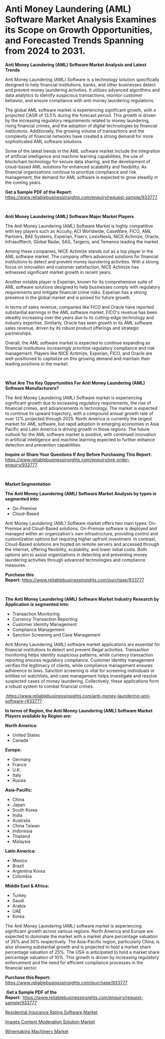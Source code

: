 <p><h1>Anti Money Laundering (AML) Software Market Analysis Examines its Scope on Growth Opportunities, and Forecasted Trends Spanning from 2024 to 2031.</h1></p><p><strong>Anti Money Laundering (AML) Software Market Analysis and Latest Trends</strong></p>
<p><p>Anti Money Laundering (AML) Software is a technology solution specifically designed to help financial institutions, banks, and other businesses detect and prevent money laundering activities. It utilizes advanced algorithms and data analytics to identify suspicious transactions, monitor customer behavior, and ensure compliance with anti-money laundering regulations.</p><p>The global AML software market is experiencing significant growth, with a projected CAGR of 13.5% during the forecast period. This growth is driven by the increasing regulatory requirements related to money laundering, rising financial crimes, and the adoption of digital technologies by financial institutions. Additionally, the growing volume of transactions and the complexity of financial networks have created a strong demand for more sophisticated AML software solutions.</p><p>Some of the latest trends in the AML software market include the integration of artificial intelligence and machine learning capabilities, the use of blockchain technology for secure data sharing, and the development of cloud-based AML solutions for enhanced scalability and flexibility. As financial organizations continue to prioritize compliance and risk management, the demand for AML software is expected to grow steadily in the coming years.</p></p>
<p><strong>Get a Sample PDF of the Report:&nbsp;</strong> <a href="https://www.reliablebusinessinsights.com/enquiry/request-sample/933777">https://www.reliablebusinessinsights.com/enquiry/request-sample/933777</a></p>
<p>&nbsp;</p>
<p><strong>Anti Money Laundering (AML) Software Major Market Players</strong></p>
<p><p>The Anti Money Laundering (AML) Software Market is highly competitive with key players such as Accuity, ACI Worldwide, CaseWare, FICO, AML Partners, BAE Systems, Experian, Fiserv, LexisNexis, NICE Actimize, Oracle, Infrasofttech, Global Radar, SAS, Targens, and Temenos leading the market.</p><p>Among these companies, NICE Actimize stands out as a top player in the AML software market. The company offers advanced solutions for financial institutions to detect and prevent money laundering activities. With a strong focus on innovation and customer satisfaction, NICE Actimize has witnessed significant market growth in recent years.</p><p>Another notable player is Experian, known for its comprehensive suite of AML software solutions designed to help businesses comply with regulatory requirements and mitigate financial crime risks. Experian has a strong presence in the global market and is poised for future growth.</p><p>In terms of sales revenue, companies like FICO and Oracle have reported substantial earnings in the AML software market. FICO's revenue has been steadily increasing over the years due to its cutting-edge technology and industry expertise. Similarly, Oracle has seen growth in its AML software sales revenue, driven by its robust product offerings and strategic partnerships.</p><p>Overall, the AML software market is expected to continue expanding as financial institutions increasingly prioritize regulatory compliance and risk management. Players like NICE Actimize, Experian, FICO, and Oracle are well-positioned to capitalize on this growing demand and maintain their leading positions in the market.</p></p>
<p>&nbsp;</p>
<p><strong>What Are The Key Opportunities For Anti Money Laundering (AML) Software Manufacturers?</strong></p>
<p><p>The Anti Money Laundering (AML) Software market is experiencing significant growth due to increasing regulatory requirements, the rise of financial crimes, and advancements in technology. The market is expected to continue its upward trajectory, with a compound annual growth rate of over 12% projected through 2025. North America is currently the largest market for AML software, but rapid adoption in emerging economies in Asia Pacific and Latin America is driving growth in those regions. The future outlook for the AML software market is positive, with continued innovation in artificial intelligence and machine learning expected to further enhance detection and prevention capabilities.</p></p>
<p><strong>Inquire or Share Your Questions If Any Before Purchasing This Report:</strong> <a href="https://www.reliablebusinessinsights.com/enquiry/pre-order-enquiry/933777">https://www.reliablebusinessinsights.com/enquiry/pre-order-enquiry/933777</a></p>
<p>&nbsp;</p>
<p><strong>Market Segmentation</strong></p>
<p><strong>The Anti Money Laundering (AML) Software Market Analysis by types is segmented into:</strong></p>
<p><ul><li>On-Premise</li><li>Cloud-Based</li></ul></p>
<p><p>Anti Money Laundering (AML) Software market offers two main types: On-Premise and Cloud-Based solutions. On-Premise software is deployed and managed within an organization's own infrastructure, providing control and customization options but requiring higher upfront investment. In contrast, Cloud-Based solutions are hosted on remote servers and accessed through the internet, offering flexibility, scalability, and lower initial costs. Both options aim to assist organizations in detecting and preventing money laundering activities through advanced technologies and compliance measures.</p></p>
<p><strong>Purchase this Report:&nbsp;</strong><a href="https://www.reliablebusinessinsights.com/purchase/933777">https://www.reliablebusinessinsights.com/purchase/933777</a></p>
<p>&nbsp;</p>
<p><strong>The Anti Money Laundering (AML) Software Market Industry Research by Application is segmented into:</strong></p>
<p><ul><li>Transaction Monitoring</li><li>Currency Transaction Reporting</li><li>Customer Identity Management</li><li>Compliance Management</li><li>Sanction Screening and Case Management</li></ul></p>
<p><p>Anti Money Laundering (AML) software market applications are essential for financial institutions to detect and prevent illegal activities. Transaction monitoring helps identify suspicious patterns, while currency transaction reporting ensures regulatory compliance. Customer identity management verifies the legitimacy of clients, while compliance management ensures adherence to laws. Sanction screening is vital for screening individuals or entities on watchlists, and case management helps investigate and resolve suspected cases of money laundering. Collectively, these applications form a robust system to combat financial crimes.</p></p>
<p><a href="https://www.reliablebusinessinsights.com/anti-money-laundering-aml-software-r933777">&nbsp;https://www.reliablebusinessinsights.com/anti-money-laundering-aml-software-r933777</a></p>
<p><strong>In terms of Region, the Anti Money Laundering (AML) Software Market Players available by Region are:</strong></p>
<p>
    <p> <strong> North America: </strong>
        <ul>
            <li>United States</li>
            <li>Canada</li>
        </ul>
        </p> 
    <p> <strong> Europe: </strong>
        <ul>
            <li>Germany</li>
            <li>France</li>
            <li>U.K.</li>
            <li>Italy</li>
            <li>Russia</li>
        </ul>
        </p> 
    <p> <strong> Asia-Pacific: </strong>
        <ul>
            <li>China</li>
            <li>Japan</li>
            <li>South Korea</li>
            <li>India</li>
            <li>Australia</li>
            <li>China Taiwan</li>
            <li>Indonesia</li>
            <li>Thailand</li>
            <li>Malaysia</li>
        </ul>
        </p> 
    <p> <strong> Latin America: </strong>
        <ul>
            <li>Mexico</li>
            <li>Brazil</li>
            <li>Argentina Korea</li>
            <li>Colombia</li>
        </ul>
        </p> 
    <p> <strong> Middle East & Africa: </strong>
        <ul>
            <li>Turkey</li>
            <li>Saudi</li>
            <li>Arabia</li>
            <li>UAE</li>
            <li>Korea</li>
        </ul>
    </p>
    </p>
<p><p>The Anti Money Laundering (AML) software market is experiencing significant growth across various regions. North America and Europe are expected to dominate the market with a market share percentage valuation of 35% and 30% respectively. The Asia-Pacific region, particularly China, is also showing substantial growth and is projected to hold a market share percentage valuation of 25%. The USA is anticipated to hold a market share percentage valuation of 10%. This growth is driven by increasing regulatory enforcement and the need for efficient compliance processes in the financial sector.</p></p>
<p><strong>Purchase this Report: </strong><a href="https://www.reliablebusinessinsights.com/purchase/933777">https://www.reliablebusinessinsights.com/purchase/933777</a></p>
<p>&nbsp;<strong>Get a Sample PDF of the Report:&nbsp;&nbsp;</strong><a href="https://www.reliablebusinessinsights.com/enquiry/request-sample/933777">https://www.reliablebusinessinsights.com/enquiry/request-sample/933777</a></p>
<p><strong></strong></p>
<p><p><a href="https://github.com/sarohimweaach77/Market-Research-Report-List-1/blob/main/residential-insurance-rating-software-market.md">Residential Insurance Rating Software Market</a></p><p><a href="https://github.com/niyotibauri9/Market-Research-Report-List-1/blob/main/images-content-moderation-solution-market.md">Images Content Moderation Solution Market</a></p><p><a href="https://github.com/ajiariaa/Market-Research-Report-List-1/blob/main/winemaking-machinery-market.md">Winemaking Machinery Market</a></p></p>